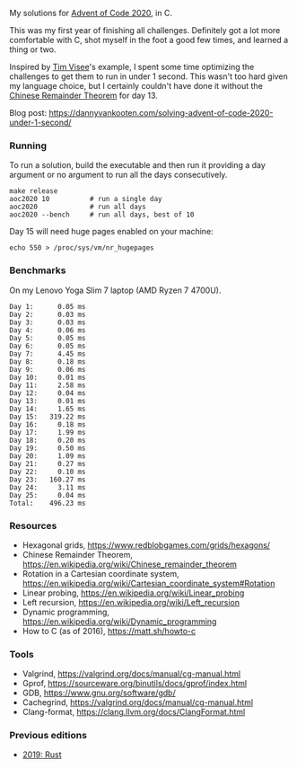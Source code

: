 My solutions for [Advent of Code 2020](https://adventofcode.com/2020), in C.

This was my first year of finishing all challenges. Definitely got a lot more comfortable with C, shot myself in the foot a good few times, and learned a thing or two.

Inspired by [Tim Visee](https://timvisee.com/blog/solving-aoc-2020-in-under-a-second/)'s example, I spent some time optimizing the challenges to get them to run in under 1 second. This wasn't too hard given my language choice, but I certainly couldn't have done it without the [Chinese Remainder Theorem](https://en.wikipedia.org/wiki/Chinese_remainder_theorem) for day 13.

Blog post: https://dannyvankooten.com/solving-advent-of-code-2020-under-1-second/

### Running


To run a solution, build the executable and then run it providing a day argument or no argument to run all the days consecutively.

```
make release
aoc2020 10          # run a single day
aoc2020             # run all days
aoc2020 --bench     # run all days, best of 10
```

Day 15 will need huge pages enabled on your machine:

```
echo 550 > /proc/sys/vm/nr_hugepages
```

### Benchmarks

On my Lenovo Yoga Slim 7 laptop (AMD Ryzen 7 4700U).

```
Day 1:	    0.05 ms
Day 2:	    0.03 ms
Day 3:	    0.03 ms
Day 4:	    0.06 ms
Day 5:	    0.05 ms
Day 6:	    0.05 ms
Day 7:	    4.45 ms
Day 8:	    0.18 ms
Day 9:	    0.06 ms
Day 10:	    0.01 ms
Day 11:	    2.58 ms
Day 12:	    0.04 ms
Day 13:	    0.01 ms
Day 14:	    1.65 ms
Day 15:	  319.22 ms
Day 16:	    0.18 ms
Day 17:	    1.99 ms
Day 18:	    0.20 ms
Day 19:	    0.50 ms
Day 20:	    1.09 ms
Day 21:	    0.27 ms
Day 22:	    0.10 ms
Day 23:	  160.27 ms
Day 24:	    3.11 ms
Day 25:	    0.04 ms
Total:	  496.23 ms
```


### Resources

- Hexagonal grids, https://www.redblobgames.com/grids/hexagons/
- Chinese Remainder Theorem, https://en.wikipedia.org/wiki/Chinese_remainder_theorem
- Rotation in a Cartesian coordinate system, https://en.wikipedia.org/wiki/Cartesian_coordinate_system#Rotation
- Linear probing, https://en.wikipedia.org/wiki/Linear_probing
- Left recursion, https://en.wikipedia.org/wiki/Left_recursion
- Dynamic programming, https://en.wikipedia.org/wiki/Dynamic_programming
- How to C (as of 2016), https://matt.sh/howto-c

### Tools

- Valgrind, https://valgrind.org/docs/manual/cg-manual.html
- Gprof, https://sourceware.org/binutils/docs/gprof/index.html
- GDB, https://www.gnu.org/software/gdb/
- Cachegrind, https://valgrind.org/docs/manual/cg-manual.html
- Clang-format, https://clang.llvm.org/docs/ClangFormat.html

### Previous editions

- [2019: Rust](https://github.com/dannyvankooten/advent-of-code/tree/main/2019)
